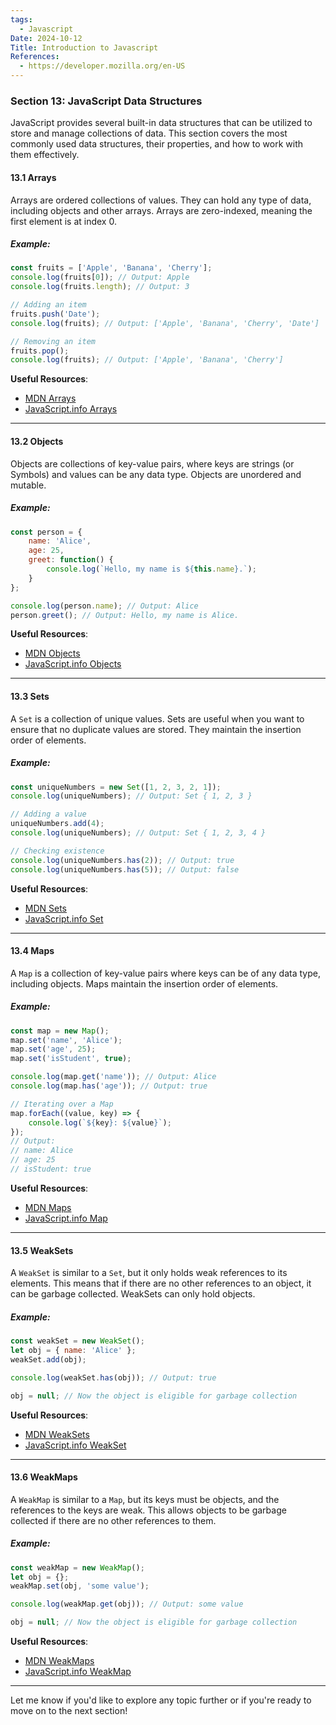 ```yaml
---
tags:
  - Javascript
Date: 2024-10-12
Title: Introduction to Javascript
References:
  - https://developer.mozilla.org/en-US
---
```

### Section 13: **JavaScript Data Structures**

JavaScript provides several built-in data structures that can be utilized to store and manage collections of data. This section covers the most commonly used data structures, their properties, and how to work with them effectively.

#### 13.1 Arrays

Arrays are ordered collections of values. They can hold any type of data, including objects and other arrays. Arrays are zero-indexed, meaning the first element is at index 0.

##### Example:
```javascript
const fruits = ['Apple', 'Banana', 'Cherry'];
console.log(fruits[0]); // Output: Apple
console.log(fruits.length); // Output: 3

// Adding an item
fruits.push('Date');
console.log(fruits); // Output: ['Apple', 'Banana', 'Cherry', 'Date']

// Removing an item
fruits.pop();
console.log(fruits); // Output: ['Apple', 'Banana', 'Cherry']
```

**Useful Resources**:
- [MDN Arrays](https://developer.mozilla.org/en-US/docs/Web/JavaScript/Reference/Global_Objects/Array)
- [JavaScript.info Arrays](https://javascript.info/array)

---

#### 13.2 Objects

Objects are collections of key-value pairs, where keys are strings (or Symbols) and values can be any data type. Objects are unordered and mutable.

##### Example:
```javascript
const person = {
    name: 'Alice',
    age: 25,
    greet: function() {
        console.log(`Hello, my name is ${this.name}.`);
    }
};

console.log(person.name); // Output: Alice
person.greet(); // Output: Hello, my name is Alice.
```

**Useful Resources**:
- [MDN Objects](https://developer.mozilla.org/en-US/docs/Web/JavaScript/Guide/Working_with_Objects)
- [JavaScript.info Objects](https://javascript.info/object)

---

#### 13.3 Sets

A `Set` is a collection of unique values. Sets are useful when you want to ensure that no duplicate values are stored. They maintain the insertion order of elements.

##### Example:
```javascript
const uniqueNumbers = new Set([1, 2, 3, 2, 1]);
console.log(uniqueNumbers); // Output: Set { 1, 2, 3 }

// Adding a value
uniqueNumbers.add(4);
console.log(uniqueNumbers); // Output: Set { 1, 2, 3, 4 }

// Checking existence
console.log(uniqueNumbers.has(2)); // Output: true
console.log(uniqueNumbers.has(5)); // Output: false
```

**Useful Resources**:
- [MDN Sets](https://developer.mozilla.org/en-US/docs/Web/JavaScript/Reference/Global_Objects/Set)
- [JavaScript.info Set](https://javascript.info/set)

---

#### 13.4 Maps

A `Map` is a collection of key-value pairs where keys can be of any data type, including objects. Maps maintain the insertion order of elements.

##### Example:
```javascript
const map = new Map();
map.set('name', 'Alice');
map.set('age', 25);
map.set('isStudent', true);

console.log(map.get('name')); // Output: Alice
console.log(map.has('age')); // Output: true

// Iterating over a Map
map.forEach((value, key) => {
    console.log(`${key}: ${value}`);
});
// Output:
// name: Alice
// age: 25
// isStudent: true
```

**Useful Resources**:
- [MDN Maps](https://developer.mozilla.org/en-US/docs/Web/JavaScript/Reference/Global_Objects/Map)
- [JavaScript.info Map](https://javascript.info/map-set)

---

#### 13.5 WeakSets

A `WeakSet` is similar to a `Set`, but it only holds weak references to its elements. This means that if there are no other references to an object, it can be garbage collected. WeakSets can only hold objects.

##### Example:
```javascript
const weakSet = new WeakSet();
let obj = { name: 'Alice' };
weakSet.add(obj);

console.log(weakSet.has(obj)); // Output: true

obj = null; // Now the object is eligible for garbage collection
```

**Useful Resources**:
- [MDN WeakSets](https://developer.mozilla.org/en-US/docs/Web/JavaScript/Reference/Global_Objects/WeakSet)
- [JavaScript.info WeakSet](https://javascript.info/weakset)

---

#### 13.6 WeakMaps

A `WeakMap` is similar to a `Map`, but its keys must be objects, and the references to the keys are weak. This allows objects to be garbage collected if there are no other references to them.

##### Example:
```javascript
const weakMap = new WeakMap();
let obj = {};
weakMap.set(obj, 'some value');

console.log(weakMap.get(obj)); // Output: some value

obj = null; // Now the object is eligible for garbage collection
```

**Useful Resources**:
- [MDN WeakMaps](https://developer.mozilla.org/en-US/docs/Web/JavaScript/Reference/Global_Objects/WeakMap)
- [JavaScript.info WeakMap](https://javascript.info/weakmap)

---

Let me know if you'd like to explore any topic further or if you're ready to move on to the next section!